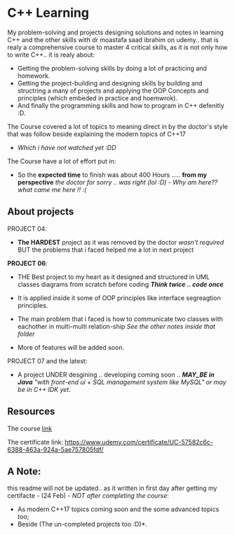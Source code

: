 # C++ Learning


My problem-solving and projects designing solutions and notes in learning C++ and the other skills with dr moastafa saad ibrahim on udemy.. that is realy a comprehensive course to master 4 critical skills, as it is not only how to write C++.. it is realy about:

- Getting the problem-solving skills by doing a lot of practicing and homework.
- Getting the project-building and designing skills by building and structring a many of projects and applying the OOP Concepts and principles (which embeded in practice and hoemwrok).
- And finally the programming skills and how to program in C++ defenitly :D.

The Course covered a lot of topics to meaning direct in by the doctor's style that was follow beside explaining  the modern topics of C++17 
- *Which i have not watched yet :DD*

The Course have a lot of effort put in:
- So the **expected time** to finish was about 400 Hours ..... **from my perspective** *the doctor for sorry .. was right (lol :D)* - *Why am here?? what came me here !! :(*


## About projects

PROJECT 04:
- **The HARDEST** project as it was removed by the doctor *wasn't required* BUT the problems that i faced helped me a lot in next project

**PROJECT 06**:
- THE Best project to my heart as it designed and structured in UML classes diagrams from scratch before coding ***Think twice .. code once***
- It is applied inside it some of OOP principles like interface segreagtion principles.

- The main problem that i faced is how to communicate two classes with eachother in multi-multi relation-ship *See the other notes inside that folder*
- More of features will be added soon.

PROJECT 07 and the latest:
- A project UNDER desgining .. developing coming soon .. ***MAY_BE in Java*** *"with front-end ui + SQL management system like MySQL" or may be in C++ IDK yet.*

## Resources

The course [link](https://www.udemy.com/course/cpp-4skills/)

The certificate link: https://www.udemy.com/certificate/UC-57582c6c-6388-463a-924a-5ae757805fdf/


## A Note: 

this readme will not be updated.. as it written in first day after getting my certifacte - (24 Feb) - *NOT after completing the course*:
- As modern C++17 topics coming soon and the some advanced topics too;
- Beside (The un-completed projects too :D)*.